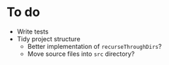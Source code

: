 # To do

- Write tests
- Tidy project structure
  - Better implementation of `recurseThroughDirs`?
  - Move source files into `src` directory?
